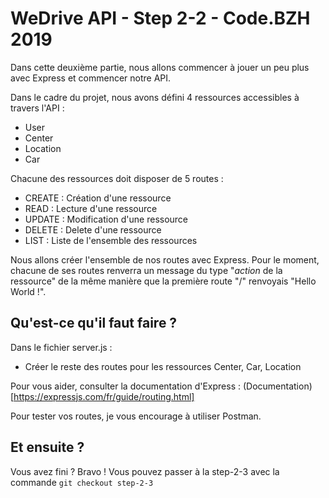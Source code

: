 # WeDrive API - Step 2-2 - Code.BZH 2019

Dans cette deuxième partie, nous allons commencer à jouer un peu plus avec Express et commencer notre API. 

Dans le cadre du projet, nous avons défini 4 ressources accessibles à travers l'API : 

- User
- Center
- Location
- Car

Chacune des ressources doit disposer de 5 routes : 

- CREATE : Création d'une ressource
- READ : Lecture d'une ressource
- UPDATE : Modification d'une ressource
- DELETE : Delete d'une ressource
- LIST : Liste de l'ensemble des ressources

Nous allons créer l'ensemble de nos routes avec Express. Pour le moment, chacune de ses routes renverra un message du type "*action* de la ressource" de la même manière que la première route "/" renvoyais "Hello World !".

## Qu'est-ce qu'il faut faire ? 

Dans le fichier server.js : 

- Créer le reste des routes pour les ressources Center, Car, Location

Pour vous aider, consulter la documentation d'Express : (Documentation)[https://expressjs.com/fr/guide/routing.html]

Pour tester vos routes, je vous encourage à utiliser Postman.

## Et ensuite ? 

Vous avez fini ? Bravo ! Vous pouvez passer à la step-2-3 avec la commande ```git checkout step-2-3```